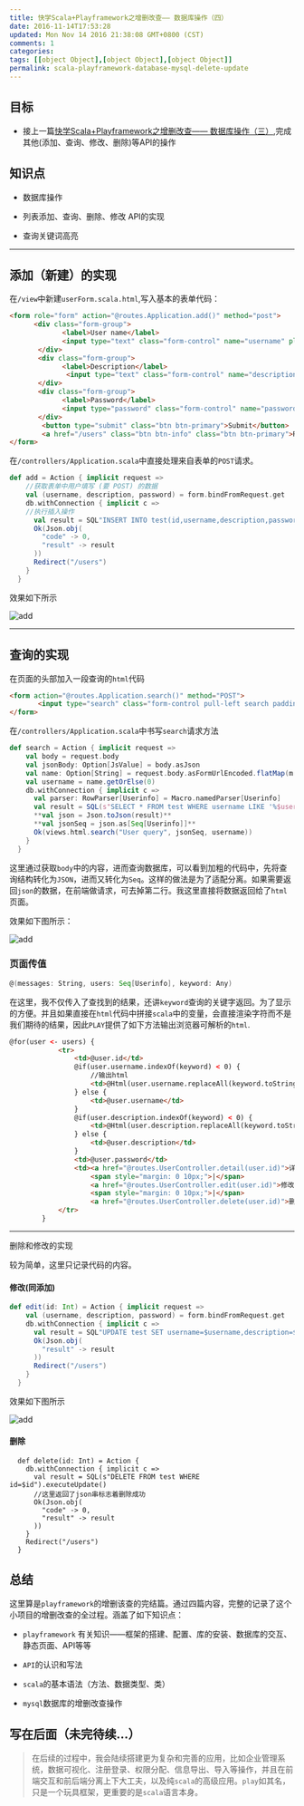 ```yaml
---
title: 快学Scala+Playframework之增删改查—— 数据库操作（四）
date: 2016-11-14T17:53:28
updated: Mon Nov 14 2016 21:38:08 GMT+0800 (CST)
comments: 1
categories:
tags: [[object Object],[object Object],[object Object]]
permalink: scala-playframework-database-mysql-delete-update
---
```


## 目标
- 接上一篇[快学Scala+Playframework之增删改查—— 数据库操作（三）](https://beacelee.com/post/scala-playframework-database-mysql.html),完成其他(添加、查询、修改、删除)等API的操作

## 知识点

- 数据库操作

- 列表添加、查询、删除、修改 API的实现

- 查询关键词高亮


<!--more-->


---

## 添加（新建）的实现

在`/view`中新建`userForm.scala.html`,写入基本的表单代码：

```html
<form role="form" action="@routes.Application.add()" method="post">
      <div class="form-group">
             <label>User name</label>
             <input type="text" class="form-control" name="username" placeholder="username">
       </div>
       <div class="form-group">
             <label>Description</label>
              <input type="text" class="form-control" name="description" placeholder="description"/>
       </div>
       <div class="form-group">
             <label>Password</label>
             <input type="password" class="form-control" name="password" placeholder="Password">
       </div>
        <button type="submit" class="btn btn-primary">Submit</button>
        <a href="/users" class="btn btn-info" class="btn btn-primary">Return</a>
</form>
```

在`/controllers/Application.scala`中直接处理来自表单的`POST`请求。

```scala
def add = Action { implicit request =>
    //获取表单中用户填写 (要 POST) 的数据
    val (username, description, password) = form.bindFromRequest.get
    db.withConnection { implicit c =>
    //执行插入操作
      val result = SQL"INSERT INTO test(id,username,description,password) VALUES (null,$username,$description,$password)".executeInsert()
      Ok(Json.obj(
        "code" -> 0,
        "result" -> result
      ))
      Redirect("/users")
    }
  }
```

效果如下所示

![add](https://images-manager.oss-cn-shanghai.aliyuncs.com/static/play-scala-userlist/a.gif)

---
## 查询的实现

在页面的头部加入一段查询的`html`代码

```html
<form action="@routes.Application.search()" method="POST">
       <input type="search" class="form-control pull-left search padding" name="username" placeholder="查询">
</form>
```

在`/controllers/Application.scala`中书写`search`请求方法

```scala
def search = Action { implicit request =>
    val body = request.body
    val jsonBody: Option[JsValue] = body.asJson
    val name: Option[String] = request.body.asFormUrlEncoded.flatMap(m => m.get("username").flatMap(_.headOption))
    val username = name.getOrElse(0)
    db.withConnection { implicit c =>
      val parser: RowParser[Userinfo] = Macro.namedParser[Userinfo]
      val result = SQL(s"SELECT * FROM test WHERE username LIKE '%$username%' OR description LIKE '%$username%'").as(parser.*)
      **val json = Json.toJson(result)**
      **val jsonSeq = json.as[Seq[Userinfo]]**
      Ok(views.html.search("User query", jsonSeq, username))
    }
  }
```
这里通过获取`body`中的内容，进而查询数据库，可以看到加粗的代码中，先将查询结构转化为`JSON`，进而又转化为`Seq`。这样的做法是为了适配分离。如果需要返回`json`的数据，在前端做请求，可去掉第二行。我这里直接将数据返回给了`html`页面。

效果如下图所示：

![add](https://images-manager.oss-cn-shanghai.aliyuncs.com/static/play-scala-userlist/f.gif)

### 页面传值

```scala
@(messages: String, users: Seq[Userinfo], keyword: Any)
```
在这里，我不仅传入了查找到的结果，还讲`keyword`查询的关键字返回。为了显示的方便。并且如果直接在`html`代码中拼接`scala`中的变量，会直接渲染字符而不是我们期待的结果，因此`PLAY`提供了如下方法输出浏览器可解析的`html`.

```html
@for(user <- users) {
            <tr>
                <td>@user.id</td>
                @if(user.username.indexOf(keyword) < 0) {
                    //输出html
                    <td>@Html(user.username.replaceAll(keyword.toString, "<span class='keyword'>" + keyword + "</span>"))</td>
                } else {
                    <td>@user.username</td>
                }
                @if(user.description.indexOf(keyword) < 0) {
                    <td>@Html(user.description.replaceAll(keyword.toString, "<span class='keyword'>" + keyword + "</span>"))</td>
                } else {
                    <td>@user.description</td>
                }
                <td>@user.password</td>
                <td><a href="@routes.UserController.detail(user.id)">详情</a>
                    <span style="margin: 0 10px;">|</span>
                    <a href="@routes.UserController.edit(user.id)">修改</a>
                    <span style="margin: 0 10px;">|</span>
                    <a href="@routes.UserController.delete(user.id)">删除</a></td>
            </tr>
        }
```

---

删除和修改的实现

较为简单，这里只记录代码的内容。
#### 修改(同添加)
```scala
def edit(id: Int) = Action { implicit request =>
    val (username, description, password) = form.bindFromRequest.get
    db.withConnection { implicit c =>
      val result = SQL"UPDATE test SET username=$username,description=$description,password=$password WHERE id=$id".executeUpdate()
      Ok(Json.obj(
        "result" -> result
      ))
      Redirect("/users")
    }
  }
```

效果如下图所示

![add](https://images-manager.oss-cn-shanghai.aliyuncs.com/static/play-scala-userlist/e.gif)

#### 删除

```
  def delete(id: Int) = Action {
    db.withConnection { implicit c =>
      val result = SQL(s"DELETE FROM test WHERE id=$id").executeUpdate()
      //这里返回了json串标志着删除成功
      Ok(Json.obj(
        "code" -> 0,
        "result" -> result
      ))
    }
    Redirect("/users")
  }
```

## 总结
这里算是`playframework`的增删该查的完结篇。通过四篇内容，完整的记录了这个小项目的增删改查的全过程。涵盖了如下知识点：

- `playframework` 有关知识——框架的搭建、配置、库的安装、数据库的交互、静态页面、API等等

- `API`的认识和写法

- `scala`的基本语法（方法、数据类型、类）

- `mysql`数据库的增删改查操作

## 写在后面（未完待续...）

> 在后续的过程中，我会陆续搭建更为复杂和完善的应用，比如企业管理系统，数据可视化、注册登录、权限分配、信息导出、导入等操作，并且在前端交互和前后端分离上下大工夫，以及纯`scala`的高级应用。`play`如其名，只是一个玩具框架，更重要的是`scala`语言本身。
